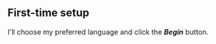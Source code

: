 <a name="FirstTimeSetup"></a>

## First-time setup

I'll choose my preferred language and click the ***Begin*** button.
